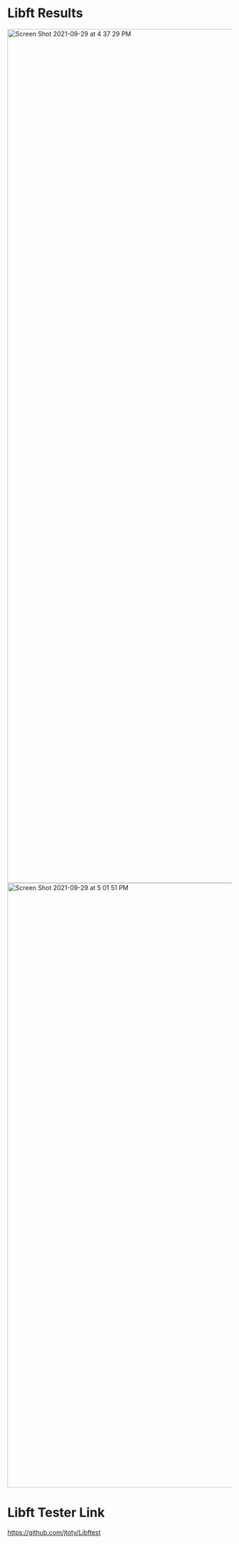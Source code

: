 # Libft Results

<img width="1914" alt="Screen Shot 2021-09-29 at 4 37 29 PM" src="https://user-images.githubusercontent.com/58959408/135222374-f35ff7a5-b4d5-4d96-89a7-9d8b94cd3ba4.png">
<img width="1355" alt="Screen Shot 2021-09-29 at 5 01 51 PM" src="https://user-images.githubusercontent.com/58959408/135223336-19e44567-124d-455c-b8e6-07cf16f18d9c.png"> 

# Libft Tester Link
https://github.com/jtoty/Libftest 
